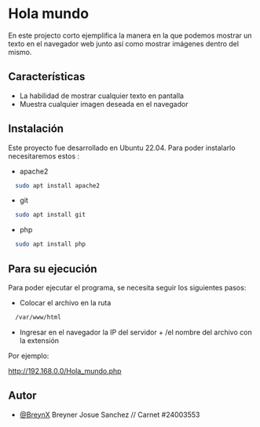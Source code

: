 
# Hola mundo

En este projecto corto ejemplifica la manera en la que podemos mostrar un texto en el navegador web junto así como mostrar imágenes dentro del mismo.
## Características

- La habilidad de mostrar cualquier texto en pantalla
- Muestra cualquier imagen deseada en el navegador


## Instalación

Este proyecto fue desarrollado en Ubuntu 22.04. Para poder instalarlo necesitaremos estos :

- apache2
```bash
  sudo apt install apache2
```
- git
```bash
  sudo apt install git
```
- php
```bash
  sudo apt install php
```
## Para su ejecución

Para poder ejecutar el programa, se necesita seguir los siguientes pasos:

- Colocar el archivo en la ruta
```bash
  /var/www/html
```
- Ingresar en el navegador la IP del servidor + /el nombre del archivo con la extensión

Por ejemplo:

http://192.168.0.0/Hola_mundo.php

## Autor

- [@BreynX](https://www.github.com/BreynX) Breyner Josue Sanchez // Carnet #24003553

